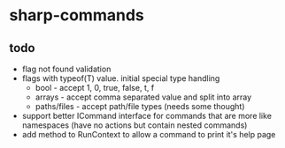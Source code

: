 # sharp-commands

## todo
* flag not found validation
* flags with typeof(T) value. initial special type handling
  * bool - accept 1, 0, true, false, t, f
  * arrays - accept comma separated value and split into array
  * paths/files - accept path/file types (needs some thought)
* support better ICommand interface for commands that are more like namespaces (have no actions but contain nested commands)
* add method to RunContext to allow a command to print it's help page
